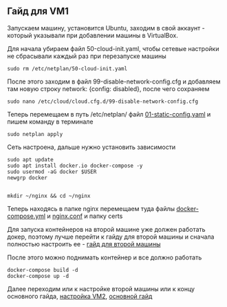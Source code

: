 ## Гайд для VM1


Запускаем машину, установится Ubuntu, заходим в свой аккаунт - который указывали при добавлении машины в VirtualBox.

Для начала убираем файл 50-cloud-init.yaml, чтобы сетевые настройки не сбрасывали каждый раз при перезапуске машины
```
sudo rm /etc/netplan/50-cloud-init.yaml
```
После этого заходим в файл 99-disable-network-config.cfg и добавляем там новую строку network: {config: disabled}, после чего сохраняем
```
sudo nano /etc/cloud/cloud.cfg.d/99-disable-network-config.cfg
```
Теперь перемещаем в путь /etc/netplan/ файл [01-static-config.yaml](01-static-config.yaml) и пишем команду в терминале 

```
sudo netplan apply
```

Сеть настроена, дальше нужно установить зависимости
```
sudo apt update
sudo apt install docker.io docker-compose -y
sudo usermod -aG docker $USER
newgrp docker


mkdir ~/nginx && cd ~/nginx
```

Теперь находясь в папке nginx перемещаем туда файлы [docker-compose.yml](docker-compose.yml) и [nginx.conf](nginx.conf) и папку certs

Для запуска контейнеров на второй машине уже должен работать докер, поэтому лучше перейти к гайду для второй машины и сначала полностью настроить ее - [гайд для второй машины](../vm2/ConfigurationGuide.md)

После этого можно поднимать контейнер и все должно работать

```
docker-compose build -d
docker-compose up -d
```

Далее переходим или к настройке второй машины или к концу основного гайда, [настройка VM2](../vm2/ConfigurationGuide.md), [основной гайд](../README.md)